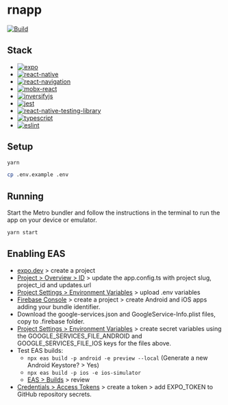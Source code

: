 # rnapp

[![Build](https://github.com/artyorsh/rn-playground/actions/workflows/build.yml/badge.svg?event=push&branch=main)](https://github.com/artyorsh/rn-playground/actions?query=branch%3Amain)

## Stack

- [![expo](https://img.shields.io/badge/expo-53.0-blue)](https://github.com/expo/expo/blob/main/packages/expo/CHANGELOG.md)
- [![react-native](https://img.shields.io/badge/react--native-0.79-blue)](https://github.com/facebook/react-native/releases)
- [![react-navigation](https://img.shields.io/badge/react--navigation-7.0-blue)](https://github.com/react-navigation/react-navigation/releases)
- [![mobx-react](https://img.shields.io/badge/mobx--react-9.2-blue)](https://github.com/mobxjs/mobx/releases)
- [![inversifyjs](https://img.shields.io/badge/inversifyjs-6.0-blue)](https://github.com/inversify/InversifyJS/releases)
- [![jest](https://img.shields.io/badge/jest-29.7-blue)](https://github.com/jestjs/jest/releases)
- [![react-native-testing-library](https://img.shields.io/badge/testing--library-12.4-blue)](https://github.com/callstack/react-native-testing-library/releases)
- [![typescript](https://img.shields.io/badge/typescript-5.7-blue)](https://github.com/microsoft/TypeScript/releases)
- [![eslint](https://img.shields.io/badge/eslint-8.56-blue)](https://github.com/eslint/eslint/releases)

## Setup

```bash
yarn
```

```bash
cp .env.example .env
```

## Running

Start the Metro bundler and follow the instructions in the terminal to run the app on your device or emulator.

```bash
yarn start
```

## Enabling EAS

- [expo.dev](https://expo.dev) > create a project
- [Project > Overview > ID](https://expo.dev/accounts/[OWNER]/projects/[SLUG]) > update the app.config.ts with project slug, project_id and updates.url
- [Project Settings > Environment Variables](https://expo.dev/accounts/[OWNER]/projects/[SLUG]/environment-variables/new) > upload .env variables
- [Firebase Console](https://console.firebase.google.com/) > create a project > create Android and iOS apps adding your bundle identifier.
- Download the google-services.json and GoogleService-Info.plist files, copy to .firebase folder.
- [Project Settings > Environment Variables](https://expo.dev/accounts/[OWNER]/projects/[SLUG]/environment-variables/new) > create secret variables using the  GOOGLE_SERVICES_FILE_ANDROID and GOOGLE_SERVICES_FILE_IOS keys for the files above.
- Test EAS builds:
  - `npx eas build -p android -e preview --local` (Generate a new Android Keystore? > Yes)
  - `npx eas build -p ios -e ios-simulator`
  - [EAS > Builds](https://expo.dev/accounts/[OWNER]/projects/[SLUG]/builds) > review
- [Credentials > Access Tokens](https://expo.dev/accounts/[OWNER]/settings/access-tokens) > create a token > add EXPO_TOKEN to GitHub repository secrets.
